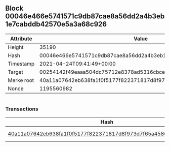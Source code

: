 ## Block 00046e466e5741571c9db87cae8a56dd2a4b3eb1e7cabddb42570e5a3a68c926

Attribute | Value
--- | ---
Height | 35190
Hash | 00046e466e5741571c9db87cae8a56dd2a4b3eb1e7cabddb42570e5a3a68c926
Timestamp | 2021-04-24T09:41:49+00:00
Target | 00254142f49eaaa504dc75712e8378ad5316cbcead634704b3734b6271167cc4
Merke root | 40a11a07642eb638fa1f0f5177f822371817d8f973d7f65a4586292b83a58245
Nonce | 1195560982

```

```

### Transactions

Hash | Amount
--- | ---
[40a11a07642eb638fa1f0f5177f822371817d8f973d7f65a4586292b83a58245](40a11a07642eb638fa1f0f5177f822371817d8f973d7f65a4586292b83a58245.md) | 10.00000000 SKEPTI 
